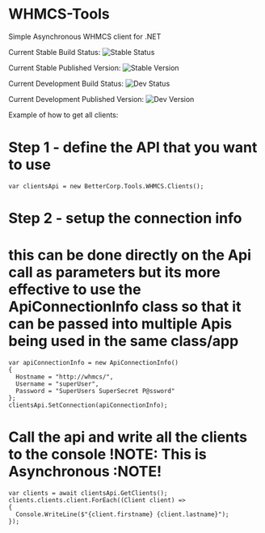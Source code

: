 # WHMCS-Tools
Simple Asynchronous WHMCS client for .NET

Current Stable Build Status: ![Stable Status](https://nurci01.mrincops.net/TCPublished/BetterCorp/Whmcs-Tools/master-status.jpg?cc=1)
 
Current Stable Published Version: ![Stable Version](https://nurci01.mrincops.net/TCPublished/BetterCorp/Whmcs-Tools/master.jpg?cc=1) 
 
  
Current Development Build Status: ![Dev Status](https://nurci01.mrincops.net/TCPublished/BetterCorp/Whmcs-Tools/develop-status.jpg?cc=1) 
 
Current Development Published Version: ![Dev Version](https://nurci01.mrincops.net/TCPublished/BetterCorp/Whmcs-Tools/develop.jpg?cc=1) 
 
 
Example of how to get all clients:

# Step 1 - define the API that you want to use
```
var clientsApi = new BetterCorp.Tools.WHMCS.Clients();
```

# Step 2 - setup the connection info
# this can be done directly on the Api call as parameters but its more effective to use the ApiConnectionInfo class so that it can be passed into multiple Apis being used in the same class/app
```
var apiConnectionInfo = new ApiConnectionInfo()
{
  Hostname = "http://whmcs/",
  Username = "superUser",
  Password = "SuperUsers SuperSecret P@ssword"
};
clientsApi.SetConnection(apiConnectionInfo);
```

# Call the api and write all the clients to the console !NOTE: This is Asynchronous :NOTE!
```
var clients = await clientsApi.GetClients();
clients.clients.client.ForEach((Client client) =>
{
  Console.WriteLine($"{client.firstname} {client.lastname}");
});
```